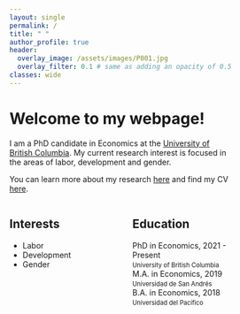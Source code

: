 ```yaml
---
layout: single
permalink: /
title: " "
author_profile: true
header:
  overlay_image: /assets/images/P001.jpg
  overlay_filter: 0.1 # same as adding an opacity of 0.5 to a black background
classes: wide
---
```


# Welcome to my webpage! #
I am a PhD candidate in Economics at the [University of British Columbia](https://www.ubc.ca/). My current  research  interest is focused  in  the  areas  of  labor, development  and  gender.

You can learn more about my research [here](https://carlasrebot.github.io/research/) and find my CV [here](https://carlasrebot.github.io/cv/).

<html>
<head>
<meta name="viewport" content="width=device-width, initial-scale=1">
<style>
* {
  box-sizing: border-box;
}

.row {
  display: flex;
}

/* Create two equal columns that sits next to each other */
.column {
  flex: 50%;
  padding: 10px;
  height: 300px; /* Should be removed. Only for demonstration */
}
</style>
</head>
<body>

<div style="display: flex; justify-content: space-between;">
  <div style="flex: 1; margin-right: 20px;">
    <h2>Interests</h2>
    <ul>
      <li>Labor</li>
      <li>Development</li>
      <li>Gender</li>
    </ul>
  </div>
  <div style="flex: 1; margin-left: 20px;">
    <h2>Education</h2>
    <ul style="list-style: none; padding-left: 0;">
      <li><i class="fas fa-graduation-cap"></i> PhD in Economics, 2021 - Present<br><span style="font-size: 0.8em;">University of British Columbia</span></li>
      <li><i class="fas fa-graduation-cap"></i> M.A. in Economics, 2019<br><span style="font-size: 0.8em;">Universidad de San Andrés</span></li>
      <li><i class="fas fa-graduation-cap"></i> B.A. in Economics, 2018<br><span style="font-size: 0.8em;">Universidad del Pacífico</span></li>
    </ul>
  </div>
</div>